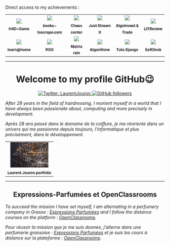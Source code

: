 Direct access to my achievements :

<table>
  <tr>
    <td align="center">
      <a href=https://github.com/LaurentJouron/H4D-Game>
        <img width="120px"
          src="https://encrypted-tbn0.gstatic.com/images?q=tbn:ANd9GcQiJhnPW08iSzqpRjUDH3xhpg5607M7kzmjNQ&usqp=CAU" /><br />
        <sub><b>H4D-Game</b></sub></a><br />
      <a href=https://github.com/LaurentJouron/H4D-Game title="H4D-Game"></a> 
    </td>
    <td align="center">
      <a href=https://github.com/LaurentJouron/books-toscrape.com>
        <img width="120px"
          src="https://books.toscrape.com/media/cache/2c/da/2cdad67c44b002e7ead0cc35693c0e8b.jpg" /><br />
        <sub><b>books-toscrape.com</b></sub></a><br />
      <a href=https://github.com/LaurentJouron/books-toscrape.com title="books-toscrape.com"></a> 
    </td>
     <td align="center">
      <a href=https://github.com/LaurentJouron/chesscenter>
        <img width="140px"
          src="https://user.oc-static.com/upload/2020/09/22/16007793690358_chess%20club-01.png" /><br />
        <sub><b>Chess center</b></sub></a><br />
      <a href=https://github.com/LaurentJouron/chesscenter title="Chess center"></a> 
    </td>
     <td align="center">
      <a href=https://github.com/LaurentJouron/JustStreamIt>
        <img width="140px"
          src="https://user.oc-static.com/upload/2020/09/18/16004298163529_P5.png" /><br />
        <sub><b>Just Stream It</b></sub></a><br />
      <a href=https://github.com/LaurentJouron/JustStreamIt title="Just Stream It"></a> 
    </td>
     <td align="center">
      <a href=https://github.com/LaurentJouron/Algo-Invest-Trade>
        <img width="110px"
          src="https://user.oc-static.com/upload/2020/09/18/1600429119334_P6.png" /><br />
        <sub><b>AlgoInvest & Trade</b></sub></a><br />
      <a href=https://github.com/LaurentJouron/Algo-Invest-Trade title="AlgoInvest & Trade"></a> 
    </td>
    <td align="center">
      <a href=https://github.com/LaurentJouron/LITReview/>
        <img width="110px"
          src="https://user.oc-static.com/upload/2020/09/18/16004297044411_P7.png" /><br />
        <sub><b>LITReview</b></sub></a><br />
      <a href=https://github.com/LaurentJouron/LITReview title="LITReview"></a> 
    </td>
  </tr>
  <tr>
    <td align="center">
      <a href=https://github.com/LaurentJouron/Learn-home>
        <img width="140px"
          src="https://user.oc-static.com/upload/2020/09/08/1599557620417_Learn%40Home.png" /><br />
        <sub><b>learn@home</b></sub></a><br />
      <a href=https://github.com/LaurentJouron/Learn-home title="learn@home"></a> 
    </td>
    <td align="center">
      <a href=https://github.com/LaurentJouron/POO>
        <img width="110px"
          src="https://encrypted-tbn0.gstatic.com/images?q=tbn:ANd9GcRhIpiHGdUNAv98Sr6MfFHkG9WTPP8GQqex9g&usqp=CAU" /><br />
        <sub><b>POO</b></sub></a><br />
      <a href=https://github.com/LaurentJouron/POO title="POO"></a> 
    </td>
    <td align="center">
        <a href=https://github.com/LaurentJouron/matrix_rain>
          <img width="130px"
            src="https://encrypted-tbn0.gstatic.com/images?q=tbn:ANd9GcThgcI2Pa-mF-ik8kSH0sOMjTJPXx13EPZiDw&usqp=CAU" /><br />
          <sub><b>Matrix rain</b></sub></a><br />
      <a href=https://github.com/LaurentJouron/matrix_rain title="Matrix rain"></a> 
    </td>
    <td align="center">
        <a href=https://github.com/LaurentJouron/algorithme>
          <img width="110px"
            src="https://encrypted-tbn0.gstatic.com/images?q=tbn:ANd9GcRNP2NU7Jg9xBXdbAfik4xLTisoHaTg_Vf3LfetgBJVzk7zFHC5eQ5QmVXJPlPZtWcWUAw&usqp=CAU" /><br />
          <sub><b>Algorithme</b></sub></a><br />
      <a href=https://github.com/LaurentJouron/algorithme title="Algorithme"></a> 
    </td>
    <td align="center">
      <a href="https://github.com/LaurentJouron/TutoDjango">
        <img width="160px"
          src="https://static.djangoproject.com/img/logos/django-logo-negative.png" /><br />
        <sub><b>Tuto Django</b></sub></a><br />
      <a href="https://github.com/LaurentJouron/TutoDjango" title="Tuto Django" ></a> 
    </td>
    <td align="center">
      <a href="https://github.com/LaurentJouron/SoftDesk">
        <img width="160px"
          src="https://user.oc-static.com/upload/2020/09/22/16007803099977_P8%20%281%29.png" /><br />
        <sub><b>SoftDesk</b></sub></a><br />
      <a href="https://github.com/LaurentJouron/SoftDesk" title="SoftDesk" ></a> 
    </td>
  </tr>
</table>

__________


<h1 align="center">Welcome to my profile GitHub😉</h1>
<p align="center">
  <a href="https://twitter.com/LaurentJouron">
    <img alt="Twitter: LaurentJouron"
      src="https://img.shields.io/twitter/follow/LaurentJouron.svg?style=social" target="_blank"/>
  </a>   
  <a href="https://github.com/LaurentJouron">
    <img alt="GitHub followers" 
      src="https://img.shields.io/github/followers/LaurentJouron?style=social" />
  </a>
</p>


*After 28 years in the field of hairdressing, I reorient myself in a world that I have always been passionate about, computing and more precisely in development.*

*Après 28 ans passé dans le domaine de la coiffure, je me réoriente dans un univers qui me passionne depuis toujours, l'informatique et plus précisément, dans le développement.*

<table>
  <tr>
    <td align="center">
      <a href=https://laurentjouron.github.io/laurentjouron.com>
        <img width="120px"
          src="https://github.com/LaurentJouron/laurentjouron.com/blob/main/ressources/arriere_plan_index.jpg" /><br />
        <sub><b>Laurent Jouron portfolio</b></sub></a><br />
        <a href=https://laurentjouron.github.io/laurentjouron.com/></a>
    </td>
  </tr>
</table>

__________

<h2 align="center">Expressions-Parfumées et OpenClassrooms</h2>

*To succeed the mission I have set myself, I am alternating in a perfumery company in Grasse : <a href="https://www.epparfums.com/" target="_blank">Expressions Parfumées</a> and I follow the distance courses on the platform : <a href="https://openclassrooms.com/fr/" target="_blank">OpenClassrooms</a>.*

*Pour réussir la mission que je me suis donnée, j’alterne dans une parfumerie grassoise :  <a href="https://www.epparfums.com/" target="_blank">Expressions Parfumées</a> et je suis les cours à distance sur la plateforme : <a href="https://openclassrooms.com/fr/" target="_blank">OpenClassrooms</a>.*

